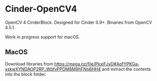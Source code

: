 # Cinder-OpenCV4
OpenCV 4 CinderBlock. Designed for Cinder 0.9+. Binaries from OpenCV 4.5.1.

Work in progress support for macOS.

## MacOS

Download libraries from https://mega.nz/file/PkxiFJyD#AqfYPKGa-sskwXYNDAOP2RP_WbfvPPDM8M9hFNn6HH4
and extract the contents into the block folder.
